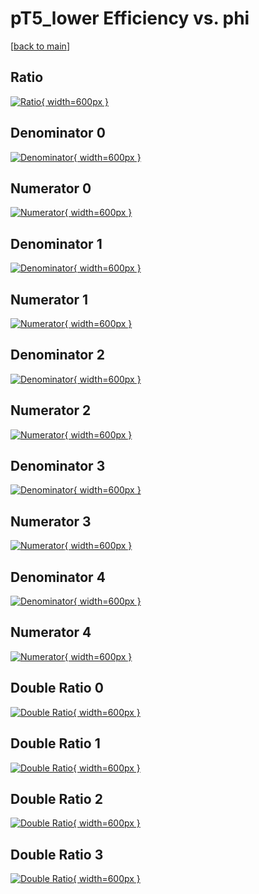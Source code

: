 # pT5_lower Efficiency vs. phi

[[back to main](./)]



## Ratio

[![Ratio](../mtv/var/pT5_lower_base_11_1_eff_phi.png){ width=600px }](../mtv/var/pT5_lower_base_11_1_eff_phi.pdf)

## Denominator 0

[![Denominator](../mtv/den/pT5_lower_base_11_1_eff_phi_den0.png){ width=600px }](../mtv/den/pT5_lower_base_11_1_eff_phi_den0.pdf)

## Numerator 0

[![Numerator](../mtv/num/pT5_lower_base_11_1_eff_phi_num0.png){ width=600px }](../mtv/num/pT5_lower_base_11_1_eff_phi_num0.pdf)

## Denominator 1

[![Denominator](../mtv/den/pT5_lower_base_11_1_eff_phi_den1.png){ width=600px }](../mtv/den/pT5_lower_base_11_1_eff_phi_den1.pdf)

## Numerator 1

[![Numerator](../mtv/num/pT5_lower_base_11_1_eff_phi_num1.png){ width=600px }](../mtv/num/pT5_lower_base_11_1_eff_phi_num1.pdf)

## Denominator 2

[![Denominator](../mtv/den/pT5_lower_base_11_1_eff_phi_den2.png){ width=600px }](../mtv/den/pT5_lower_base_11_1_eff_phi_den2.pdf)

## Numerator 2

[![Numerator](../mtv/num/pT5_lower_base_11_1_eff_phi_num2.png){ width=600px }](../mtv/num/pT5_lower_base_11_1_eff_phi_num2.pdf)

## Denominator 3

[![Denominator](../mtv/den/pT5_lower_base_11_1_eff_phi_den3.png){ width=600px }](../mtv/den/pT5_lower_base_11_1_eff_phi_den3.pdf)

## Numerator 3

[![Numerator](../mtv/num/pT5_lower_base_11_1_eff_phi_num3.png){ width=600px }](../mtv/num/pT5_lower_base_11_1_eff_phi_num3.pdf)

## Denominator 4

[![Denominator](../mtv/den/pT5_lower_base_11_1_eff_phi_den4.png){ width=600px }](../mtv/den/pT5_lower_base_11_1_eff_phi_den4.pdf)

## Numerator 4

[![Numerator](../mtv/num/pT5_lower_base_11_1_eff_phi_num4.png){ width=600px }](../mtv/num/pT5_lower_base_11_1_eff_phi_num4.pdf)

## Double Ratio 0

[![Double Ratio](../mtv/ratio/pT5_lower_base_11_1_eff_phi_ratio0.png){ width=600px }](../mtv/ratio/pT5_lower_base_11_1_eff_phi_ratio0.pdf)

## Double Ratio 1

[![Double Ratio](../mtv/ratio/pT5_lower_base_11_1_eff_phi_ratio1.png){ width=600px }](../mtv/ratio/pT5_lower_base_11_1_eff_phi_ratio1.pdf)

## Double Ratio 2

[![Double Ratio](../mtv/ratio/pT5_lower_base_11_1_eff_phi_ratio2.png){ width=600px }](../mtv/ratio/pT5_lower_base_11_1_eff_phi_ratio2.pdf)

## Double Ratio 3

[![Double Ratio](../mtv/ratio/pT5_lower_base_11_1_eff_phi_ratio3.png){ width=600px }](../mtv/ratio/pT5_lower_base_11_1_eff_phi_ratio3.pdf)

